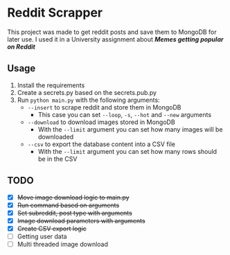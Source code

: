 # Reddit Scrapper

This project was made to get reddit posts and save them to MongoDB for later use.
I used it in a University assignment about ***Memes getting popular on Reddit***

## Usage

1. Install the requirements
2. Create a secrets.py based on the secrets.pub.py
3. Run `python main.py` with the following arguments:
   - `--insert` to scrape reddit and store them in MongoDB
      - This case you can set `--loop`, `-s`, `--hot` and `--new` arguments
   - `--download` to download images stored in MongoDB
      - With the `--limit` argument you can set how many images will be downloaded
   - `--csv` to export the database content into a CSV file
      - With the `--limit` argument you can set how many rows should be in the CSV

## TODO

- [x] ~~Move image download logic to main.py~~
- [x] ~~Run command based on arguments~~
- [x] ~~Set subreddit, post type with arguments~~
- [x] ~~Image download parameters with arguments~~
- [x] ~~Create CSV export logic~~
- [ ] Getting user data
- [ ] Multi threaded image download